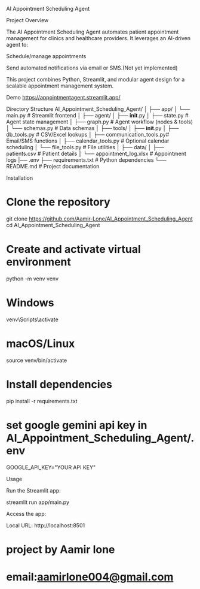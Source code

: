 
AI Appointment Scheduling Agent


Project Overview

The AI Appointment Scheduling Agent automates patient appointment management for clinics and healthcare providers. It leverages an AI-driven agent to:


Schedule/manage appointments 

Send automated notifications via email or SMS.(Not yet implemented)


This project combines Python, Streamlit, and modular agent design for a scalable appointment management system.

Demo
https://appointmentagent.streamlit.app/


Directory Structure
AI_Appointment_Scheduling_Agent/
│
├── app/
│   └── main.py               # Streamlit frontend
│
├── agent/
│   ├── __init__.py
│   ├── state.py              # Agent state management
│   ├── graph.py              # Agent workflow (nodes & tools)
│   └── schemas.py            # Data schemas
│
├── tools/
│   ├── __init__.py
│   ├── db_tools.py           # CSV/Excel lookups
│   ├── communication_tools.py# Email/SMS functions
│   ├── calendar_tools.py     # Optional calendar scheduling
│   └── file_tools.py         # File utilities
│
├── data/
│   ├── patients.csv          # Patient details
│   └── appointment_log.xlsx  # Appointment logs
|── .env
├── requirements.txt          # Python dependencies
└── README.md                 # Project documentation


Installation
# Clone the repository
git clone https://github.com/Aamir-Lone/AI_Appointment_Scheduling_Agent
cd AI_Appointment_Scheduling_Agent

# Create and activate virtual environment
python -m venv venv
# Windows
venv\Scripts\activate
# macOS/Linux
source venv/bin/activate

# Install dependencies
pip install -r requirements.txt


# set google gemini api key in AI_Appointment_Scheduling_Agent/.env
GOOGLE_API_KEY="YOUR API KEY"

Usage

Run the Streamlit app:

streamlit run app/main.py


Access the app:

Local URL: http://localhost:8501





# project by Aamir lone
# email:aamirlone004@gmail.com

